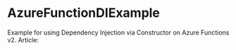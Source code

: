 # AzureFunctionDIExample

Example for using Dependency Injection via Constructor on Azure Functions v2.
Article: 

